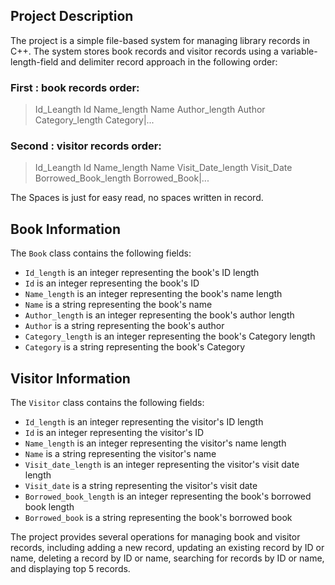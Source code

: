 ## Project Description

The project is a simple file-based system for managing library records in C++. The system stores book records and visitor records using a variable-length-field and delimiter record approach in the following order:

### First : book records order:
> Id_Leangth Id Name_length Name Author_length Author Category_length Category|...

### Second : visitor records order:
> Id_Leangth Id Name_length Name Visit_Date_length Visit_Date Borrowed_Book_length Borrowed_Book|...

The Spaces is just for easy read, no spaces written in record.


## Book Information

The `Book` class contains the following fields:

- `Id_length` is an integer representing the book's ID length
- `Id` is an integer representing the book's ID
- `Name_length` is an integer representing the book's name length
- `Name` is a string representing the book's name
- `Author_length` is an integer representing the book's author length
- `Author` is a string representing the book's author
- `Category_length` is an integer representing the book's Category length
- `Category` is a string representing the book's Category

## Visitor Information

The `Visitor` class contains the following fields:

- `Id_length` is an integer representing the visitor's ID length
- `Id` is an integer representing the visitor's ID
- `Name_length` is an integer representing the visitor's name length
- `Name` is a string representing the visitor's name
- `Visit_date_length` is an integer representing the visitor's visit date length
- `Visit_date` is a string representing the visitor's visit date
- `Borrowed_book_length` is an integer representing the book's borrowed book length
- `Borrowed_book` is a string representing the book's borrowed book

The project provides several operations for managing book and visitor records, including adding a new record, updating an existing record by ID or name, deleting a record by ID or name, searching for records by ID or name, and displaying top 5 records.